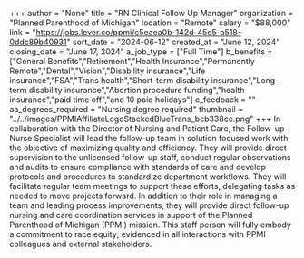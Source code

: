 +++
author = "None"
title = "RN Clinical Follow Up Manager"
organization = "Planned Parenthood of Michigan"
location = "Remote"
salary = "$88,000"
link = "https://jobs.lever.co/ppmi/c5eaea0b-142d-45e5-a518-0ddc89b40931"
sort_date = "2024-06-12"
created_at = "June 12, 2024"
closing_date = "June 17, 2024"
a_job_type = ["Full Time"]
b_benefits = ["General Benefits","Retirement","Health Insurance","Permanently Remote","Dental","Vision","Disability insurance","Life insurance","FSA","Trans health","Short-term disability insurance","Long-term disability insurance","Abortion procedure funding","health insurance","paid time off","and 10 paid holidays"]
c_feedback = ""
aa_degrees_required = "Nursing degree required"
thumbnail = "../../images/PPMIAffiliateLogoStackedBlueTrans_bcb338ce.png"
+++
In collaboration with the Director of Nursing and Patient Care, the Follow-up Nurse Specialist will lead the follow-up team in solution focused work with the objective of maximizing quality and efficiency. They will provide direct supervision to the unlicensed follow-up staff, conduct regular observations and audits to ensure compliance with standards of care and develop protocols and procedures to standardize department workflows. They will facilitate regular team meetings to support these efforts, delegating tasks as needed to move projects forward. In addition to their role in managing a team and leading process improvements, they will provide direct follow-up nursing and care coordination services in support of the Planned Parenthood of Michigan (PPMI) mission.   This staff person will fully embody a commitment to race equity; evidenced in all interactions with PPMI colleagues and external stakeholders.